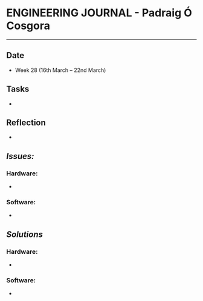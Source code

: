 
# **ENGINEERING JOURNAL - Padraig Ó Cosgora**
----------------------------------------------------------------------

## **Date**
-	Week 28 (16th March – 22nd March)

## **Tasks**
-

## **Reflection**
-

## **_Issues:_**

### **Hardware:**
-	

### **Software:**
-	

## **_Solutions_**

### **Hardware:**
-	


### **Software:**
-	
